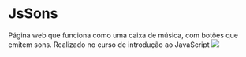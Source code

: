 # JsSons 
Página web que funciona como uma caixa de música, com botões que emitem sons. Realizado no curso de introdução ao JavaScript 
<img src="https://i.imgur.com/ZdJD3Bi.png">
